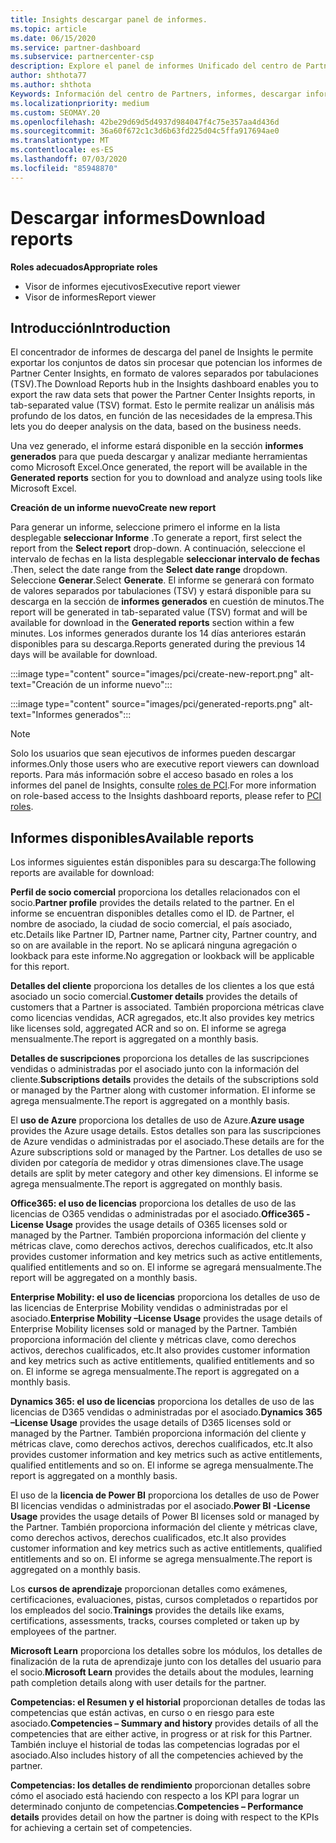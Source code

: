 ```yaml
---
title: Insights descargar panel de informes.
ms.topic: article
ms.date: 06/15/2020
ms.service: partner-dashboard
ms.subservice: partnercenter-csp
description: Explore el panel de informes Unificado del centro de Partners.
author: shthota77
ms.author: shthota
Keywords: Información del centro de Partners, informes, descargar informes
ms.localizationpriority: medium
ms.custom: SEOMAY.20
ms.openlocfilehash: 42be29d69d5d4937d984047f4c75e357aa4d436d
ms.sourcegitcommit: 36a60f672c1c3d6b63fd225d04c5ffa917694ae0
ms.translationtype: MT
ms.contentlocale: es-ES
ms.lasthandoff: 07/03/2020
ms.locfileid: "85948870"
---
```

# <a name="download-reports"></a><span data-ttu-id="9d13d-104">Descargar informes</span><span class="sxs-lookup"><span data-stu-id="9d13d-104">Download reports</span></span>

<span data-ttu-id="9d13d-105">**Roles adecuados**</span><span class="sxs-lookup"><span data-stu-id="9d13d-105">**Appropriate roles**</span></span>
- <span data-ttu-id="9d13d-106">Visor de informes ejecutivos</span><span class="sxs-lookup"><span data-stu-id="9d13d-106">Executive report viewer</span></span>
- <span data-ttu-id="9d13d-107">Visor de informes</span><span class="sxs-lookup"><span data-stu-id="9d13d-107">Report viewer</span></span>

## <a name="introduction"></a><span data-ttu-id="9d13d-108">Introducción</span><span class="sxs-lookup"><span data-stu-id="9d13d-108">Introduction</span></span>

<span data-ttu-id="9d13d-109">El concentrador de informes de descarga del panel de Insights le permite exportar los conjuntos de datos sin procesar que potencian los informes de Partner Center Insights, en formato de valores separados por tabulaciones (TSV).</span><span class="sxs-lookup"><span data-stu-id="9d13d-109">The Download Reports hub in the Insights dashboard enables you to export the raw data sets that power the Partner Center Insights reports, in tab-separated value (TSV) format.</span></span> <span data-ttu-id="9d13d-110">Esto le permite realizar un análisis más profundo de los datos, en función de las necesidades de la empresa.</span><span class="sxs-lookup"><span data-stu-id="9d13d-110">This lets you do deeper analysis on the data, based on the business needs.</span></span>

<span data-ttu-id="9d13d-111">Una vez generado, el informe estará disponible en la sección **informes generados** para que pueda descargar y analizar mediante herramientas como Microsoft Excel.</span><span class="sxs-lookup"><span data-stu-id="9d13d-111">Once generated, the report  will be available in the **Generated reports** section for you to download and analyze using tools like Microsoft Excel.</span></span>

<span data-ttu-id="9d13d-112">**Creación de un informe nuevo**</span><span class="sxs-lookup"><span data-stu-id="9d13d-112">**Create new report**</span></span>

<span data-ttu-id="9d13d-113">Para generar un informe, seleccione primero el informe en la lista desplegable **seleccionar Informe** .</span><span class="sxs-lookup"><span data-stu-id="9d13d-113">To generate a report, first select the report from the **Select report** drop-down.</span></span> <span data-ttu-id="9d13d-114">A continuación, seleccione el intervalo de fechas en la lista desplegable **seleccionar intervalo de fechas** .</span><span class="sxs-lookup"><span data-stu-id="9d13d-114">Then, select the date range from the **Select date range** dropdown.</span></span> <span data-ttu-id="9d13d-115">Seleccione **Generar**.</span><span class="sxs-lookup"><span data-stu-id="9d13d-115">Select **Generate**.</span></span> <span data-ttu-id="9d13d-116">El informe se generará con formato de valores separados por tabulaciones (TSV) y estará disponible para su descarga en la sección de **informes generados** en cuestión de minutos.</span><span class="sxs-lookup"><span data-stu-id="9d13d-116">The report will be generated in tab-separated value (TSV) format and will be available for download in the **Generated reports** section within a few minutes.</span></span> <span data-ttu-id="9d13d-117">Los informes generados durante los 14 días anteriores estarán disponibles para su descarga.</span><span class="sxs-lookup"><span data-stu-id="9d13d-117">Reports generated during the previous 14 days will be available for download.</span></span>

:::image type="content" source="images/pci/create-new-report.png" alt-text="Creación de un informe nuevo":::

:::image type="content" source="images/pci/generated-reports.png" alt-text="Informes generados":::

>[!NOTE] 
><span data-ttu-id="9d13d-120">Solo los usuarios que sean ejecutivos de informes pueden descargar informes.</span><span class="sxs-lookup"><span data-stu-id="9d13d-120">Only those users who are executive report viewers can download reports.</span></span> <span data-ttu-id="9d13d-121">Para más información sobre el acceso basado en roles a los informes del panel de Insights, consulte [roles de PCI](pci-roles.md).</span><span class="sxs-lookup"><span data-stu-id="9d13d-121">For more information on role-based access to the Insights dashboard reports, please refer to [PCI roles](pci-roles.md).</span></span> 

## <a name="available-reports"></a><span data-ttu-id="9d13d-122">Informes disponibles</span><span class="sxs-lookup"><span data-stu-id="9d13d-122">Available reports</span></span>

<span data-ttu-id="9d13d-123">Los informes siguientes están disponibles para su descarga:</span><span class="sxs-lookup"><span data-stu-id="9d13d-123">The following reports are available for download:</span></span>

<span data-ttu-id="9d13d-124">**Perfil de socio comercial** proporciona los detalles relacionados con el socio.</span><span class="sxs-lookup"><span data-stu-id="9d13d-124">**Partner profile** provides the details related to the partner.</span></span> <span data-ttu-id="9d13d-125">En el informe se encuentran disponibles detalles como el ID. de Partner, el nombre de asociado, la ciudad de socio comercial, el país asociado, etc.</span><span class="sxs-lookup"><span data-stu-id="9d13d-125">Details like Partner ID, Partner name, Partner city, Partner country, and so on are available in the report.</span></span> <span data-ttu-id="9d13d-126">No se aplicará ninguna agregación o lookback para este informe.</span><span class="sxs-lookup"><span data-stu-id="9d13d-126">No aggregation or lookback will be applicable for this report.</span></span>

<span data-ttu-id="9d13d-127">**Detalles del cliente** proporciona los detalles de los clientes a los que está asociado un socio comercial.</span><span class="sxs-lookup"><span data-stu-id="9d13d-127">**Customer details** provides the details of customers that a Partner is associated.</span></span> <span data-ttu-id="9d13d-128">También proporciona métricas clave como licencias vendidas, ACR agregados, etc.</span><span class="sxs-lookup"><span data-stu-id="9d13d-128">It also provides key metrics like licenses sold, aggregated ACR and so on.</span></span> <span data-ttu-id="9d13d-129">El informe se agrega mensualmente.</span><span class="sxs-lookup"><span data-stu-id="9d13d-129">The report is aggregated on a monthly basis.</span></span>

<span data-ttu-id="9d13d-130">**Detalles de suscripciones** proporciona los detalles de las suscripciones vendidas o administradas por el asociado junto con la información del cliente.</span><span class="sxs-lookup"><span data-stu-id="9d13d-130">**Subscriptions details** provides the details of the subscriptions sold or managed by the Partner along with customer information.</span></span> <span data-ttu-id="9d13d-131">El informe se agrega mensualmente.</span><span class="sxs-lookup"><span data-stu-id="9d13d-131">The report is aggregated on a monthly basis.</span></span>

<span data-ttu-id="9d13d-132">El **uso de Azure** proporciona los detalles de uso de Azure.</span><span class="sxs-lookup"><span data-stu-id="9d13d-132">**Azure usage** provides the Azure usage details.</span></span> <span data-ttu-id="9d13d-133">Estos detalles son para las suscripciones de Azure vendidas o administradas por el asociado.</span><span class="sxs-lookup"><span data-stu-id="9d13d-133">These details are for the Azure subscriptions sold or managed by the Partner.</span></span> <span data-ttu-id="9d13d-134">Los detalles de uso se dividen por categoría de medidor y otras dimensiones clave.</span><span class="sxs-lookup"><span data-stu-id="9d13d-134">The usage details are split by meter category and other key dimensions.</span></span> <span data-ttu-id="9d13d-135">El informe se agrega mensualmente.</span><span class="sxs-lookup"><span data-stu-id="9d13d-135">The report is aggregated on monthly basis.</span></span>

<span data-ttu-id="9d13d-136">**Office365: el uso de licencias** proporciona los detalles de uso de las licencias de O365 vendidas o administradas por el asociado.</span><span class="sxs-lookup"><span data-stu-id="9d13d-136">**Office365 -License Usage** provides the usage details of O365 licenses sold or managed by the Partner.</span></span> <span data-ttu-id="9d13d-137">También proporciona información del cliente y métricas clave, como derechos activos, derechos cualificados, etc.</span><span class="sxs-lookup"><span data-stu-id="9d13d-137">It also provides customer information and key metrics such as active entitlements, qualified entitlements and so on.</span></span> <span data-ttu-id="9d13d-138">El informe se agregará mensualmente.</span><span class="sxs-lookup"><span data-stu-id="9d13d-138">The report will be aggregated on a monthly basis.</span></span>

<span data-ttu-id="9d13d-139">**Enterprise Mobility: el uso de licencias** proporciona los detalles de uso de las licencias de Enterprise Mobility vendidas o administradas por el asociado.</span><span class="sxs-lookup"><span data-stu-id="9d13d-139">**Enterprise Mobility –License Usage**  provides the usage details of Enterprise Mobility licenses sold or managed by the Partner.</span></span> <span data-ttu-id="9d13d-140">También proporciona información del cliente y métricas clave, como derechos activos, derechos cualificados, etc.</span><span class="sxs-lookup"><span data-stu-id="9d13d-140">It also provides customer information and key metrics such as active entitlements, qualified entitlements and so on.</span></span> <span data-ttu-id="9d13d-141">El informe se agrega mensualmente.</span><span class="sxs-lookup"><span data-stu-id="9d13d-141">The report is aggregated on a monthly basis.</span></span>

<span data-ttu-id="9d13d-142">**Dynamics 365: el uso de licencias** proporciona los detalles de uso de las licencias de D365 vendidas o administradas por el asociado.</span><span class="sxs-lookup"><span data-stu-id="9d13d-142">**Dynamics 365 –License Usage** provides the usage details of D365 licenses sold or managed by the Partner.</span></span> <span data-ttu-id="9d13d-143">También proporciona información del cliente y métricas clave, como derechos activos, derechos cualificados, etc.</span><span class="sxs-lookup"><span data-stu-id="9d13d-143">It also provides customer information and key metrics such as active entitlements, qualified entitlements and so on.</span></span> <span data-ttu-id="9d13d-144">El informe se agrega mensualmente.</span><span class="sxs-lookup"><span data-stu-id="9d13d-144">The report is aggregated on a monthly basis.</span></span>

<span data-ttu-id="9d13d-145">El uso de la **licencia de Power BI** proporciona los detalles de uso de Power BI licencias vendidas o administradas por el asociado.</span><span class="sxs-lookup"><span data-stu-id="9d13d-145">**Power BI -License Usage** provides the usage details of Power BI licenses sold or managed by the Partner.</span></span> <span data-ttu-id="9d13d-146">También proporciona información del cliente y métricas clave, como derechos activos, derechos cualificados, etc.</span><span class="sxs-lookup"><span data-stu-id="9d13d-146">It also provides customer information and key metrics such as active entitlements, qualified entitlements and so on.</span></span> <span data-ttu-id="9d13d-147">El informe se agrega mensualmente.</span><span class="sxs-lookup"><span data-stu-id="9d13d-147">The report is aggregated on a monthly basis.</span></span>

<span data-ttu-id="9d13d-148">Los **cursos de aprendizaje** proporcionan detalles como exámenes, certificaciones, evaluaciones, pistas, cursos completados o repartidos por los empleados del socio.</span><span class="sxs-lookup"><span data-stu-id="9d13d-148">**Trainings** provides the details like exams, certifications, assessments, tracks, courses completed or taken up by employees of the partner.</span></span>

<span data-ttu-id="9d13d-149">**Microsoft Learn** proporciona los detalles sobre los módulos, los detalles de finalización de la ruta de aprendizaje junto con los detalles del usuario para el socio.</span><span class="sxs-lookup"><span data-stu-id="9d13d-149">**Microsoft Learn** provides the details about the modules, learning path completion details along with user details for the partner.</span></span>

<span data-ttu-id="9d13d-150">**Competencias: el Resumen y el historial** proporcionan detalles de todas las competencias que están activas, en curso o en riesgo para este asociado.</span><span class="sxs-lookup"><span data-stu-id="9d13d-150">**Competencies – Summary and history** provides details of all the competencies that are either active, in progress or at risk for this Partner.</span></span> <span data-ttu-id="9d13d-151">También incluye el historial de todas las competencias logradas por el asociado.</span><span class="sxs-lookup"><span data-stu-id="9d13d-151">Also includes history of all the competencies achieved by the partner.</span></span>

<span data-ttu-id="9d13d-152">**Competencias: los detalles de rendimiento** proporcionan detalles sobre cómo el asociado está haciendo con respecto a los KPI para lograr un determinado conjunto de competencias.</span><span class="sxs-lookup"><span data-stu-id="9d13d-152">**Competencies – Performance details** provides detail on how the partner is doing with respect to the KPIs for achieving a certain set of competencies.</span></span>

